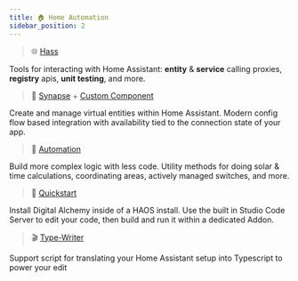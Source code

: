 ```yaml
---
title: 🏠 Home Automation
sidebar_position: 2
---
```


> 🌐 [Hass](/docs/home-automation/hass/)

Tools for interacting with Home Assistant: **entity** & **service** calling proxies, **registry** apis, **unit testing**, and more.

> 🧠 [Synapse](/docs/home-automation/synapse/) + [Custom Component](/docs/home-automation/synapse/extension)

Create and manage virtual entities within Home Assistant. Modern config flow based integration with availability tied to the connection state of your app.

> 🤖 [Automation](/docs/home-automation/automation/)

Build more complex logic with less code. Utility methods for doing solar & time calculations, coordinating areas, actively managed switches, and more.

> 🚀 [Quickstart](/docs/home-automation/quickstart/haos/)

Install Digital Alchemy inside of a HAOS install. Use the built in Studio Code Server to edit your code, then build and run it within a dedicated Addon.

> 🎬 [Type-Writer](/docs/home-automation/type-writer/)

Support script for translating your Home Assistant setup into Typescript to power your edit
